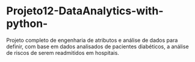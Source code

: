 # Projeto12-DataAnalytics-with-python-
Projeto completo de engenharia de atributos e análise de dados para definir, com base em dados analisados de pacientes diabéticos, a análise de riscos de serem readmitidos em hospitais.

